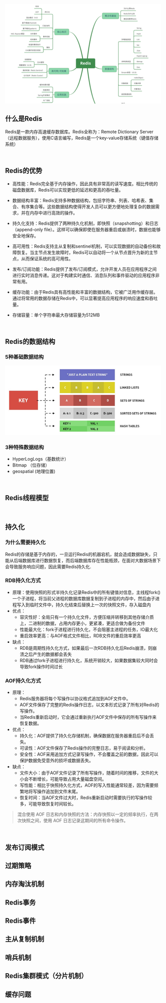 ![Redis知识体系](../八股文/图例/Redis知识体系.png)

## 什么是Redis
Redis是一款内存高速缓存数据库。Redis全称为：Remote Dictionary Server（远程数据服务），使用C语言编写，Redis是一个key-value存储系统（键值存储系统）

<br>

## Redis的优势
- 高性能：Redis完全基于内存操作，因此具有非常高的读写速度。相比传统的磁盘数据库，Redis可以实现更低的延迟和更高的吞吐量。

- 数据结构丰富：Redis支持多种数据结构，包括字符串、列表、哈希表、集合、有序集合等。这些数据结构使得开发人员可以更方便地处理复杂的数据需求，并在内存中进行高效的操作。

- 持久化支持：Redis提供了两种持久化机制，即快照（snapshotting）和日志（append-only file）。这样可以确保即使在服务器重启或崩溃时，数据也能够安全地保存。

- 高可用性：Redis支持主从复制和sentinel机制，可以实现数据的自动备份和故障恢复。当主节点发生故障时，Redis可以自动将一个从节点晋升为新的主节点，从而保证系统的高可用性。

- 发布/订阅功能：Redis提供了发布/订阅模式，允许开发人员在应用程序之间进行实时消息传递。这对于构建实时通信、消息队列和事件驱动的应用程序非常有用。

- 缓存功能：由于Redis具有高性能和丰富的数据结构，它被广泛用作缓存层。通过将常用的数据存储在Redis中，可以显著提高应用程序的响应速度和吞吐量。

- 存储容量：单个字符串最大存储容量为512MB

<br>

## Redis的数据结构
### 5种基础数据结构
![Redis基础数据类型](../八股文/图例/Redis基础数据类型.png)
### 3种特殊数据结构
- HyperLogLogs（基数统计）
- Bitmap （位存储）
- geospatial (地理位置)

<br>

## Redis线程模型


<br>


## 持久化
### 为什么需要持久化
Redis的存储是基于内存的，一旦运行Redis的机器宕机，就会造成数据缺失，只能从后端数据库进行数据恢复，而后端数据库存在性能瓶颈，在面对大数据场景下会导致服务响应问题，因此需要Redis持久化.
### RDB持久化方式
- 原理：使用快照的形式半持久化记录Redis中的所有键值对信息，主线程fork()一个子进程，将当前父进程的数据库数据复制到子进程的内存中，然后由子进程写入到临时文件中，持久化结束后替换上一次的快照文件，存入磁盘内
- 优点：
  - 容灾性好：全局只有一个持久化文件，方便压缩并转移到其他存储介质上，二进制的数据，占用内存更小，更紧凑，更适合做为备份文件
  - 性能最大化：fork子进程进行持久化，不会阻塞主进程的任务，IO最大化
  - 重启效率更高：与AOF格式文件相比，RDB文件的重启效率更高
- 缺点：
  - RDB是周期性持久化方式，如果最后一次RDB持久化后Redis崩溃，则崩溃之后产生的数据都会丢失
  - RDB通过fork子进程进行持久化，系统开销较大，如果数据集较大同时会导致fork操作时间过长
### AOF持久化方式
- 原理：
  - Redis服务器将每个写操作以协议格式追加到AOF文件中。
  - AOF文件保存了完整的Redis操作日志，以文本形式记录了所有对Redis的写操作。
  - 当Redis重新启动时，它会通过重新执行AOF文件中保存的所有写操作来恢复数据。
- 优点：
  - 持久化：AOF提供了持久化存储机制，确保数据在服务器重启后不会丢失。
  - 可读性：AOF文件保存了Redis操作的完整日志，易于阅读和分析。
  - 安全性：AOF采用追加方式记录写操作，不会覆盖之前的数据，因此可以保护数据免受意外的损坏或数据丢失。
- 缺点：
  - 文件大小：由于AOF文件记录了所有写操作，随着时间的推移，文件的大小会不断增长，可能导致占用大量磁盘空间。
  - 写性能：相比于快照持久化方式，AOF的写入性能通常较差，因为需要频繁地将写操作追加到文件末尾。
  - 恢复时间：当AOF文件过大时，Redis重新启动时需要执行的写操作较多，可能导致恢复时间较长。
> 混合使用 AOF 日志和内存快照的方法：内存快照以一定的频率执行，在两次快照之间，使用 AOF 日志记录这期间的所有命令操作。


<br>


## 发布订阅模式


## 过期策略


## 内存淘汰机制


## Redis事务


## Redis事件


## 主从复制机制


## 哨兵机制


## Redis集群模式（分片机制）


## 缓存问题






